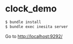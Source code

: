 # clock_demo

```sh
$ bundle install
$ bundle exec inesita server
```

Go to [http://localhost:9292/](http://localhost:9292/)
